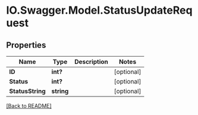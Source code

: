 # IO.Swagger.Model.StatusUpdateRequest
## Properties

Name | Type | Description | Notes
------------ | ------------- | ------------- | -------------
**ID** | **int?** |  | [optional] 
**Status** | **int?** |  | [optional] 
**StatusString** | **string** |  | [optional] 

 [[Back to README]](../README.md)

